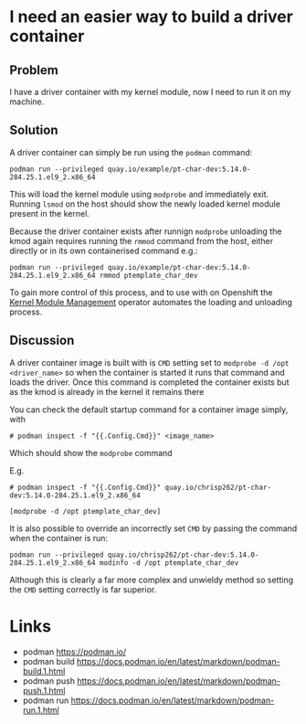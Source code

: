 # I need an easier way to build a driver container

## Problem

I have a driver container with my kernel module, now I need to run it on my machine.

## Solution

A driver container can simply be run using the `podman` command:

```
podman run --privileged quay.io/example/pt-char-dev:5.14.0-284.25.1.el9_2.x86_64
```

This will load the kernel module using `modprobe` and immediately exit. Running `lsmod` on the host should show the newly loaded kernel module present in the kernel.

Because the driver container exists after runnign `modprobe` unloading the kmod again requires running the `rmmod` command from the host, either directly or in its own containerised command e.g.:

```
podman run --privileged quay.io/example/pt-char-dev:5.14.0-284.25.1.el9_2.x86_64 rmmod ptemplate_char_dev
```

To gain more control of this process, and to use with on Openshift the [Kernel Module Management](../kmm/README.md) operator automates the loading and unloading process.


## Discussion

A driver container image is built with is `CMD` setting set to `modprobe -d /opt <driver_name>` so when the container is started it runs that command and loads the driver. Once this command is completed the container exists but as the kmod is already in the kernel it remains there

You can check the default startup command for a container image simply, with 

```
# podman inspect -f "{{.Config.Cmd}}" <image_name>
```

Which should show the `modprobe` command

E.g.

```
# podman inspect -f "{{.Config.Cmd}}" quay.io/chrisp262/pt-char-dev:5.14.0-284.25.1.el9_2.x86_64

[modprobe -d /opt ptemplate_char_dev]

```

It is also possible to override an incorrectly set `CMD` by passing the command when the container is run: 

```
podman run --privileged quay.io/chrisp262/pt-char-dev:5.14.0-284.25.1.el9_2.x86_64 modinfo -d /opt ptemplate_char_dev
```

Although this is clearly a far more complex and unwieldy method so setting the `CMD` setting correctly is far superior.


# Links

* podman https://podman.io/ 
* podman build https://docs.podman.io/en/latest/markdown/podman-build.1.html
* podman push https://docs.podman.io/en/latest/markdown/podman-push.1.html
* podman run https://docs.podman.io/en/latest/markdown/podman-run.1.html





